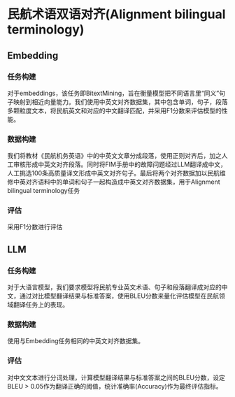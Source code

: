 # 民航术语双语对齐(Alignment bilingual terminology)

## Embedding
### 任务构建
对于embeddings，该任务即BitextMining，旨在衡量模型把不同语言里“同义”句子映射到相近向量能力。我们使用中英文对齐数据集，其中包含单词，句子，段落多颗粒度文本，将民航英文和对应的中文翻译匹配，并采用F1分数来评估模型的性能。
### 数据构建
我们将教材《民航机务英语》中的中英文文章分成段落，使用正则对齐后，加之人工审核形成中英文对齐段落。同时将FIM手册中的故障问题经过LLM翻译成中文，人工挑选100条高质量译文形成中英文对齐句子。最后将两个对齐数据加以民航维修中英对齐语料中的单词和句子一起构造成中英文对齐数据集，用于Alignment bilingual terminology任务
### 评估
采用F1分数进行评估
## LLM
### 任务构建
对于大语言模型，我们要求模型将民航专业英文术语、句子和段落翻译成对应的中文，通过对比模型翻译结果与标准答案，使用BLEU分数来量化评估模型在民航领域翻译任务上的表现。
### 数据构建
使用与Embedding任务相同的中英文对齐数据集。
### 评估
对中文文本进行分词处理，计算模型翻译结果与标准答案之间的BLEU分数，设定BLEU > 0.05作为翻译正确的阈值，统计准确率(Accuracy)作为最终评估指标。
